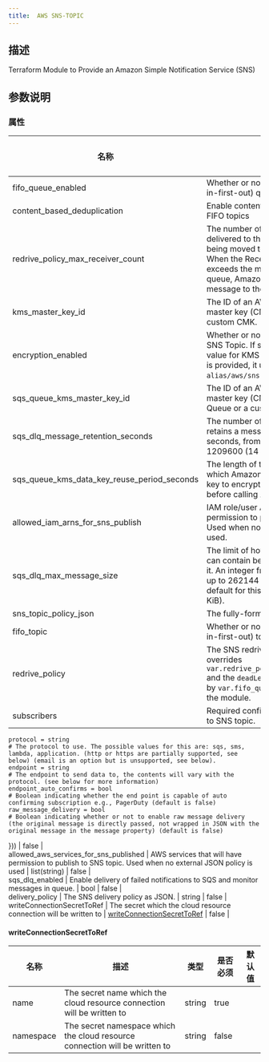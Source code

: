 ```yaml
---
title:  AWS SNS-TOPIC
---
```


## 描述

Terraform Module to Provide an Amazon Simple Notification Service (SNS)

## 参数说明


### 属性

 名称 | 描述 | 类型 | 是否必须 | 默认值 
 ------------ | ------------- | ------------- | ------------- | ------------- 
 fifo_queue_enabled | Whether or not to create a FIFO (first-in-first-out) queue | bool | false |  
 content_based_deduplication | Enable content-based deduplication for FIFO topics | bool | false |  
 redrive_policy_max_receiver_count | The number of times a message is delivered to the source queue before being moved to the dead-letter queue. When the ReceiveCount for a message exceeds the maxReceiveCount for a queue, Amazon SQS moves the message to the dead-letter-queue. | number | false |  
 kms_master_key_id | The ID of an AWS-managed customer master key (CMK) for Amazon SNS or a custom CMK. | string | false |  
 encryption_enabled | Whether or not to use encryption for SNS Topic. If set to `true` and no custom value for KMS key (kms_master_key_id) is provided, it uses the default `alias/aws/sns` KMS key. | bool | false |  
 sqs_queue_kms_master_key_id | The ID of an AWS-managed customer master key (CMK) for Amazon SQS Queue or a custom CMK | string | false |  
 sqs_dlq_message_retention_seconds | The number of seconds Amazon SQS retains a message. Integer representing seconds, from 60 (1 minute) to 1209600 (14 days). | number | false |  
 sqs_queue_kms_data_key_reuse_period_seconds | The length of time, in seconds, for which Amazon SQS can reuse a data key to encrypt or decrypt messages before calling AWS KMS again | number | false |  
 allowed_iam_arns_for_sns_publish | IAM role/user ARNs that will have permission to publish to SNS topic. Used when no external json policy is used. | list(string) | false |  
 sqs_dlq_max_message_size | The limit of how many bytes a message can contain before Amazon SQS rejects it. An integer from 1024 bytes (1 KiB) up to 262144 bytes (256 KiB). The default for this attribute is 262144 (256 KiB). | number | false |  
 sns_topic_policy_json | The fully-formed AWS policy as JSON | string | false |  
 fifo_topic | Whether or not to create a FIFO (first-in-first-out) topic | bool | false |  
 redrive_policy | The SNS redrive policy as JSON. This overrides `var.redrive_policy_max_receiver_count` and the `deadLetterTargetArn` (supplied by `var.fifo_queue = true`) passed in by the module. | string | false |  
 subscribers | Required configuration for subscibres to SNS topic. | map(object({
    protocol = string
    # The protocol to use. The possible values for this are: sqs, sms, lambda, application. (http or https are partially supported, see below) (email is an option but is unsupported, see below).
    endpoint = string
    # The endpoint to send data to, the contents will vary with the protocol. (see below for more information)
    endpoint_auto_confirms = bool
    # Boolean indicating whether the end point is capable of auto confirming subscription e.g., PagerDuty (default is false)
    raw_message_delivery = bool
    # Boolean indicating whether or not to enable raw message delivery (the original message is directly passed, not wrapped in JSON with the original message in the message property) (default is false)
  })) | false |  
 allowed_aws_services_for_sns_published | AWS services that will have permission to publish to SNS topic. Used when no external JSON policy is used | list(string) | false |  
 sqs_dlq_enabled | Enable delivery of failed notifications to SQS and monitor messages in queue. | bool | false |  
 delivery_policy | The SNS delivery policy as JSON. | string | false |  
 writeConnectionSecretToRef | The secret which the cloud resource connection will be written to | [writeConnectionSecretToRef](#writeConnectionSecretToRef) | false |  


#### writeConnectionSecretToRef

 名称 | 描述 | 类型 | 是否必须 | 默认值 
 ------------ | ------------- | ------------- | ------------- | ------------- 
 name | The secret name which the cloud resource connection will be written to | string | true |  
 namespace | The secret namespace which the cloud resource connection will be written to | string | false |  
